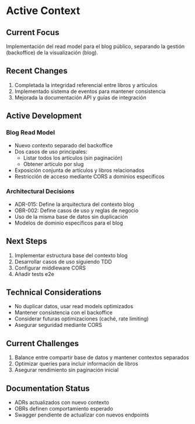 # Active Context

## Current Focus
Implementación del read model para el blog público, separando la gestión (backoffice) de la visualización (blog).

## Recent Changes
1. Completada la integridad referencial entre libros y artículos
2. Implementado sistema de eventos para mantener consistencia
3. Mejorada la documentación API y guías de integración

## Active Development
### Blog Read Model
- Nuevo contexto separado del backoffice
- Dos casos de uso principales:
  * Listar todos los artículos (sin paginación)
  * Obtener artículo por slug
- Exposición conjunta de artículos y libros relacionados
- Restricción de acceso mediante CORS a dominios específicos

### Architectural Decisions
- ADR-015: Define la arquitectura del contexto blog
- OBR-002: Define casos de uso y reglas de negocio
- Uso de la misma base de datos sin duplicación
- Modelos de dominio específicos para el blog

## Next Steps
1. Implementar estructura base del contexto blog
2. Desarrollar casos de uso siguiendo TDD
3. Configurar middleware CORS
4. Añadir tests e2e

## Technical Considerations
- No duplicar datos, usar read models optimizados
- Mantener consistencia con el backoffice
- Considerar futuras optimizaciones (caché, rate limiting)
- Asegurar seguridad mediante CORS

## Current Challenges
1. Balance entre compartir base de datos y mantener contextos separados
2. Optimizar queries para incluir información de libros
3. Asegurar rendimiento sin paginación inicial

## Documentation Status
- ADRs actualizados con nuevo contexto
- OBRs definen comportamiento esperado
- Swagger pendiente de actualizar con nuevos endpoints
